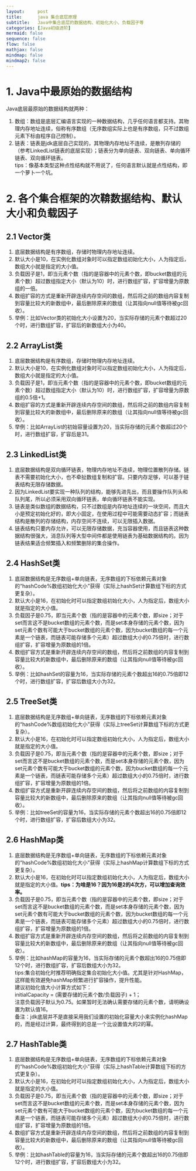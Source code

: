 ```yaml
---
layout:     post
title:      java 集合底层原理
subtitle:   Java中集合底层的数据结构、初始化大小、负载因子等
categories: [Java初级进阶]
mermaid: false
sequence: false
flow: false
mathjax: false
mindmap: false
mindmap2: false
---
```


# 1. Java中最原始的数据结构
Java底层最原始的数据结构就两种：  
1.  数组：数组是底层汇编语言实现的一种数据结构，几乎任何语言都支持。其物理内存地址连续，俗称有序数组（无序数组实际上也是有序数组，只不过数组元素下标由程序自己控制）。  
2.  链表：链表是jdk底层自己实现的，其物理内存地址不连续，是散列存储的（参考LinkedList链表的底层实现）；链表分为单向链表、双向链表、单向循环链表、双向循环链表。  
    tips：像基本类型这种点性结构就不用说了，任何语言默认就是点性结构，即一个萝卜一个坑。  

# 2. 各个集合框架的次鞥数据结构、默认大小和负载因子
## 2.1 Vector类
1.  底层数据结构是有序数组，存储时物理内存地址连续。  
2.  默认大小是10，在实例化数组对象时可以指定数组初始化大小，人为指定后，数组大小就是指定的大小值。  
3.  负载因子是1，即当元素个数（指的是容器中的元素个数，即bucket数组的元素个数）超过数组指定大小（默认为10）时，进行数组扩容，扩容增量为原数组的一倍。  
4.  数组扩容的方式是重新开辟连续内存空间的数组，然后将之前的数组内容复制到容量比较大的新数组中，最后删除原来的数组（让其指向null值等待被gc回收）。  
5.  举例：比如Vector类的初始化大小设置为20，当实际存储的元素个数超过20个时，进行数组扩容，扩容后的新数组大小为40。  

## 2.2 ArrayList类
1.  底层数据结构是有序数组，存储时物理内存地址连续。  
2.  默认大小是10，在实例化数组对象时可以指定数组初始化大小，人为指定后，数组大小就是指定的大小值。  
3.  负载因子是1，即当元素个数（指的是容器中的元素个数，即bucket数组的元素个数）超过数组指定大小（默认为10）时，进行数组扩容，扩容增量为原数组的0.5倍+1。  
4.  数组扩容的方式是重新开辟连续内存空间的数组，然后将之前的数组内容复制到容量比较大的新数组中，最后删除原来的数组（让其指向null值等待被gc回收）。  
5.  举例：比如ArrayList的初始容量设置为20，当实际存储的元素个数超过20个时，进行数组扩容，扩容后是31。  

## 2.3 LinkedList类
1.  底层数据结构是双向循环链表，物理内存地址不连续，物理位置散列存储。链表不需要初始化大小，也不牵扯数组复制和扩容。只要内存足够，可以基于链表结构无限存储数据。  
2.  因为LinkedList要实现一种队列的结构，能够先进先出，而且要操作队列头和队列尾，所以必须采用双向循环链表，单向循环链表不能实现。  
3.  链表是类似数组的数据结构，只不过数组是内存地址连续的一块空间，而且大小是预定初始化好的，即大小固定，在使用过程中可能需要动态扩容；而链表结构是散列的存储结构，内存空间不连续，可以无限插入数据。  
4.  链表结构只要内存允许，可以无限存储数据，充当容器使用，而且链表这种数据结构很强大，消息队列等大型中间件都是使用链表为基础数据结构的。因为链表结果适合频繁插入和频繁删除的集合操作。  

## 2.4 HashSet类
1.  底层数据结构是无序数组+单向链表，无序数组的下标依赖元素对象的“hashCode%数组初始化大小”获得（实际上hashSet计算数组下标的方式更复杂）。  
2.  默认大小是16，在初始化时可以指定数组初始化大小，人为指定后，数组大小就是指定的大小值。  
3.  负载因子是0.75，即当元素个数（指的是容器中的元素个数，即size；对于set而言这不是bucket数组的元素个数，而是set本身存储的元素个数，因为set元素个数有可能大于bucket数组的元素个数，因为bucket数组的每一个元素是一个链表，而链表可能存储多个元素）超过数组大小的0.75倍时，进行数组扩容，扩容增量为原数组的1倍。  
4.  数组扩容方式是重新开辟连续内存空间的数组，然后将之前数组的内容复制到容量比较大的新数组中，最后删除原来的数组（让其指向null值等待被gc回收）。  
5.  举例：比如hashSet的容量为16，当实际存储的元素个数超出16的0.75倍即12个时，进行数组扩容，扩容后数组大小为32。  

## 2.5 TreeSet类
1.  底层数据结构是无序数组+单向链表，无序数组的下标依赖元素对象的“hashCode%数组初始化大小”获得（实际上treeSet计算数组下标的方式更复杂）。  
2.  默认大小是16，在初始化时可以指定数组初始化大小，人为指定后，数组大小就是指定的大小值。  
3.  负载因子是0.75，即当元素个数（指的是容器中的元素个数，即size；对于set而言这不是bucket数组的元素个数，而是set本身存储的元素个数，因为set元素个数有可能大于bucket数组的元素个数，因为bucket数组的每一个元素是一个链表，而链表可能存储多个元素）超过数组大小的0.75倍时，进行数组扩容，扩容增量为原数组的1倍。  
4.  数组扩容方式是重新开辟连续内存空间的数组，然后将之前数组的内容复制到容量比较大的新数组中，最后删除原来的数组（让其指向null值等待被gc回收）。  
5.  举例：比如treeSet的容量为16，当实际存储的元素个数超出16的0.75倍即12个时，进行数组扩容，扩容后数组大小为32。  

## 2.6 HashMap类
1.  底层数据结构是无序数组+单向链表，无序数组的下标依赖元素对象的“hashCode%数组初始化大小”获得（实际上hashMap计算数组下标的方式更复杂）。  
2.  默认大小是16，在初始化时可以指定数组初始化大小，人为指定后，数组大小就是指定的大小值。<b>tips：为啥是16？因为16是2的4次方，可以增加查询效率。</b>  
3.  负载因子是0.75，即当元素个数（指的是容器中的元素个数，即size；对于set而言这不是bucket数组的元素个数，而是set本身存储的元素个数，因为set元素个数有可能大于bucket数组的元素个数，因为bucket数组的每一个元素是一个链表，而链表可能存储多个元素）超过数组大小的0.75倍时，进行数组扩容，扩容增量为原数组的1倍。  
4.  数组扩容方式是重新开辟连续内存空间的数组，然后将之前数组的内容复制到容量比较大的新数组中，最后删除原来的数组（让其指向null值等待被gc回收）。  
5.  举例：比如hashMap的容量为16，当实际存储的元素个数超出16的0.75倍即12个时，进行数组扩容，扩容后数组大小为32。  
    tips:集合初始化时推荐明确指定集合初始化大小值。尤其是针对HashMap，这样能有效避免hashMap频繁进行扩容操作，提升性能。  
    建议初始化值大小计算方式如下：  
    initialCapacity = (需要存储的元素个数/负载因子) + 1；  
    注意负载因子默认为0.75。如果暂时无法确认需要存储的元素个数，请明确设置为默认值16。  
    备注：jdk底层并不是直接采用我们设置的初始化容量大小来实例化hashMap的，而是经过计算，最终得到的总是一个比设置值大的2的幂。  

## 2.7 HashTable类
1.  底层数据结构是无序数组+单向链表，无序数组的下标依赖元素对象的“hashCode%数组初始化大小”获得（实际上hashTable计算数组下标的方式更复杂）。  
2.  默认大小是16，在初始化时可以指定数组初始化大小，人为指定后，数组大小就是指定的大小值。  
3.  负载因子是0.75，即当元素个数（指的是容器中的元素个数，即size；对于set而言这不是bucket数组的元素个数，而是set本身存储的元素个数，因为set元素个数有可能大于bucket数组的元素个数，因为bucket数组的每一个元素是一个链表，而链表可能存储多个元素）超过数组大小的0.75倍时，进行数组扩容，扩容增量为原数组的1倍。  
4.  数组扩容方式是重新开辟连续内存空间的数组，然后将之前数组的内容复制到容量比较大的新数组中，最后删除原来的数组（让其指向null值等待被gc回收）。  
5.  举例：比如hashTable的容量为16，当实际存储的元素个数超出16的0.75倍即12个时，进行数组扩容，扩容后数组大小为32。  